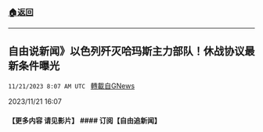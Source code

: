 ###  [:house:返回](README.md)
---


## 自由说新闻》以色列歼灭哈玛斯主力部队！休战协议最新条件曝光
`11/21/2023 8:07 AM UTC ` [轉載自GNews](https://gnews.org/articles/2000733)

2023/11/21 16:07

#### 【更多内容  请见影片】 #### 订阅【自由追新闻】
